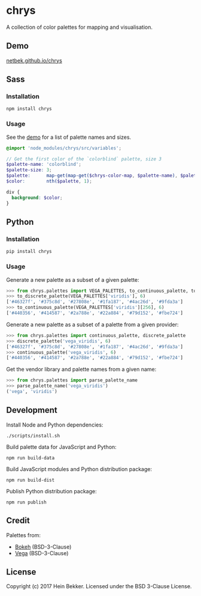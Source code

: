 # chrys

A collection of color palettes for mapping and visualisation.

## Demo

[netbek.github.io/chrys](https://netbek.github.io/chrys)

## Sass

### Installation

```shell
npm install chrys
```

### Usage

See the [demo](https://netbek.github.io/chrys) for a list of palette names and sizes.

```scss
@import 'node_modules/chrys/src/variables';

// Get the first color of the `colorblind` palette, size 3
$palette-name: 'colorblind';
$palette-size: 3;
$palette:      map-get(map-get($chrys-color-map, $palette-name), $palette-size);
$color:        nth($palette, 1);

div {
  background: $color;
}
```

## Python

### Installation

```shell
pip install chrys
```

### Usage

Generate a new palette as a subset of a given palette:

```python
>>> from chrys.palettes import VEGA_PALETTES, to_continuous_palette, to_discrete_palette
>>> to_discrete_palette(VEGA_PALETTES['viridis'], 6)
['#46327f', '#375c8d', '#27808e', '#1fa187', '#4ac26d', '#9fda3a']
>>> to_continuous_palette(VEGA_PALETTES['viridis'][256], 6)
['#440356', '#414587', '#2a788e', '#22a884', '#79d152', '#fbe724']
```

Generate a new palette as a subset of a palette from a given provider:

```python
>>> from chrys.palettes import continuous_palette, discrete_palette
>>> discrete_palette('vega_viridis', 6)
['#46327f', '#375c8d', '#27808e', '#1fa187', '#4ac26d', '#9fda3a']
>>> continuous_palette('vega_viridis', 6)
['#440356', '#414587', '#2a788e', '#22a884', '#79d152', '#fbe724']
```

Get the vendor library and palette names from a given name:

```python
>>> from chrys.palettes import parse_palette_name
>>> parse_palette_name('vega_viridis')
('vega', 'viridis')
```

## Development

Install Node and Python dependencies:

```shell
./scripts/install.sh
```

Build palette data for JavaScript and Python:

```shell
npm run build-data
```

Build JavaScript modules and Python distribution package:

```shell
npm run build-dist
```

Publish Python distribution package:

```shell
npm run publish
```

## Credit

Palettes from:

* [Bokeh](https://bokeh.org) (BSD-3-Clause)
* [Vega](https://vega.github.io/vega) (BSD-3-Clause)

## License

Copyright (c) 2017 Hein Bekker. Licensed under the BSD 3-Clause License.
